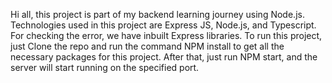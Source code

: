 Hi all, this project is part of my backend learning journey using Node.js.
Technologies used in this project are Express JS, Node.js, and Typescript.
For checking the error, we have inbuilt Express libraries.
To run this project, just Clone the repo and run the command NPM install to get all the necessary packages for this project.
After that, just run NPM start, and the server will start running on the specified port.



